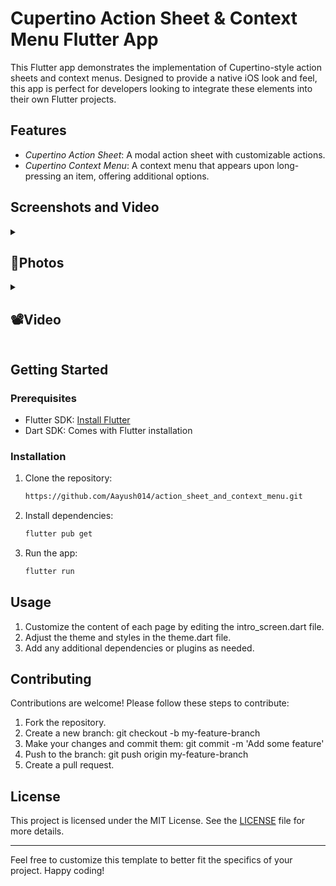 # Cupertino Action Sheet & Context Menu Flutter App

This Flutter app demonstrates the implementation of Cupertino-style action sheets and context menus. Designed to provide a native iOS look and feel, this app is perfect for developers looking to integrate these elements into their own Flutter projects.

## Features

- *Cupertino Action Sheet*: A modal action sheet with customizable actions.
- *Cupertino Context Menu*: A context menu that appears upon long-pressing an item, offering additional options.

## Screenshots and Video 

<details> 
  <summary><h2>📸Photos</h2></summary>
  <p>
    <table align="center">
  <tr>
    <td><img src="https://github.com/Aayush014/action_sheet_and_context_menu/assets/133498952/24ac8ea1-1cfb-4fd7-b8b9-5366d9dc3531" alt="Image 2" width="180" height="auto"></td>
    <td><img src="https://github.com/Aayush014/action_sheet_and_context_menu/assets/133498952/6d8556b4-5a70-467d-b36d-d3ea093afe80" alt="Image 3" width="180" height="auto"></td>
  </tr>
    </table>    
  </p>
  </details>
  <details> 
  <summary><h2>📽️Video</h2></summary>
  <p>
    <table align="center">
  <tr>
    <video src ="https://github.com/Aayush014/action_sheet_and_context_menu/assets/133498952/bf197ebc-c8e5-41cf-8b74-cfe4bb97986e"></video> </h1>
  </tr>
    </table>   
  </p>
  </details>


## Getting Started

### Prerequisites

- Flutter SDK: [Install Flutter](https://flutter.dev/docs/get-started/install)
- Dart SDK: Comes with Flutter installation

### Installation

1. Clone the repository:
    ```bash
    https://github.com/Aayush014/action_sheet_and_context_menu.git
    ```

2. Install dependencies:
    ```bash
    flutter pub get
    ```

3. Run the app:
    ```bash
    flutter run
    ```

## Usage

1. Customize the content of each page by editing the intro_screen.dart file.
2. Adjust the theme and styles in the theme.dart file.
3. Add any additional dependencies or plugins as needed.

## Contributing

Contributions are welcome! Please follow these steps to contribute:

1. Fork the repository.
2. Create a new branch: git checkout -b my-feature-branch
3. Make your changes and commit them: git commit -m 'Add some feature'
4. Push to the branch: git push origin my-feature-branch
5. Create a pull request.

## License

This project is licensed under the MIT License. See the [LICENSE](LICENSE) file for more details.

---

Feel free to customize this template to better fit the specifics of your project. Happy coding!
